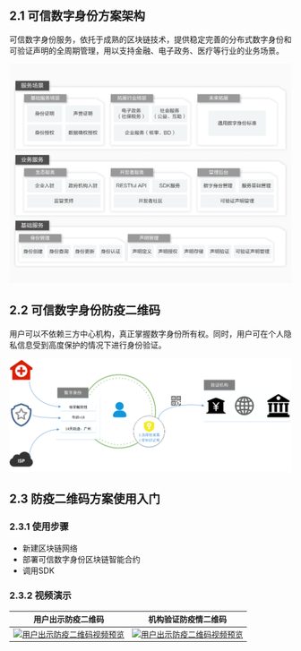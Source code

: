 ## 2.1 可信数字身份方案架构

可信数字身份服务，依托于成熟的区块链技术，提供稳定完善的分布式数字身份和可验证声明的全周期管理，用以支持金融、电子政务、医疗等行业的业务场景。

![ar](https://github.com/luoweb/mapblock/blob/master/res/ar.png)

## 2.2 可信数字身份防疫二维码

用户可以不依赖三方中心机构，真正掌握数字身份所有权。同时，用户可在个人隐私信息受到高度保护的情况下进行身份验证。

![ibm-qr](https://github.com/luoweb/mapblock/blob/master/res/ibm-qr.png)

## 2.3 防疫二维码方案使用入门

### 2.3.1 使用步骤

- 新建区块链网络
- 部署可信数字身份区块链智能合约
- 调用SDK

### 2.3.2 视频演示

|                   用户出示防疫二维码                    |                     机构验证防疫情二维码                     |
| :-----------------------------------------------------: | :----------------------------------------------------------: |
| [![用户出示防疫二维码视频预览](https://github.com/qq783175223/img-analyzer/blob/master/images/img-analyzer.png)](http://q8mix8qp7.bkt.clouddn.com/show.mp4)| [![用户出示防疫二维码视频预览](https://github.com/qq783175223/img-analyzer/blob/master/images/img-analyzer.png)](http://q8mix8qp7.bkt.clouddn.com/verification.mp4) |

